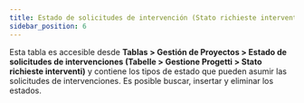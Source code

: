 ```yaml
---
title: Estado de solicitudes de intervención (Stato richieste intervento)
sidebar_position: 6
---
```


Esta tabla es accesible desde **Tablas > Gestión de Proyectos > Estado de solicitudes de intervenciones (Tabelle > Gestione Progetti > Stato richieste interventi)** y contiene los tipos de estado que pueden asumir las solicitudes de intervenciones. Es posible buscar, insertar y eliminar los estados.